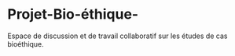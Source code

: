 # Projet-Bio-éthique-
Espace de discussion et de travail collaboratif sur les études de cas bioéthique.
